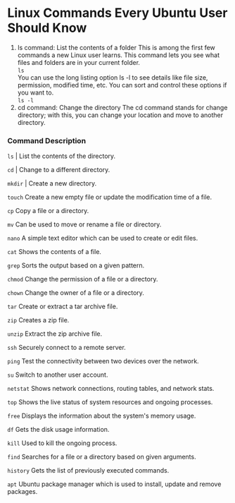 # Linux Commands Every Ubuntu User Should Know
1. ls command: List the contents of a folder
This is among the first few commands a new Linux user learns. This command lets you see what files and folders are in your current folder.   
`ls`    
You can use the long listing option ls -l to see details like file size, permission, modified time, etc. You can sort and control these options if you want to.    
`ls -l`
2. cd command: Change the directory
The cd command stands for change directory; with this, you can change your location and move to another directory.


### Command	Description    

`ls` |  List the contents of the directory.

`cd`  |  Change to a different directory.

`mkdir`  |   Create a new directory.

`touch`	Create a new empty file or update the modification time of a file.

`cp`	  Copy a file or a directory.

`mv`	  Can be used to move or rename a file or directory.

`nano`	A simple text editor which can be used to create or edit files.

`cat`	Shows the contents of a file.

`grep`	Sorts the output based on a given pattern.

`chmod`	Change the permission of a file or a directory.

`chown`	Change the owner of a file or a directory.

`tar`	Create or extract a tar archive file.

`zip`	Creates a zip file.

`unzip`	Extract the zip archive file.

`ssh`	Securely connect to a remote server.

`ping`	Test the connectivity between two devices over the network.

`su`	Switch to another user account.

`netstat`	Shows network connections, routing tables, and network stats.

`top`	Shows the live status of system resources and ongoing processes.

`free`	Displays the information about the system's memory usage.

`df`	Gets the disk usage information.

`kill`	Used to kill the ongoing process.

`find`	Searches for a file or a directory based on given arguments.

`history`	Gets the list of previously executed commands.

`apt`	Ubuntu package manager which is used to install, update and remove packages.
